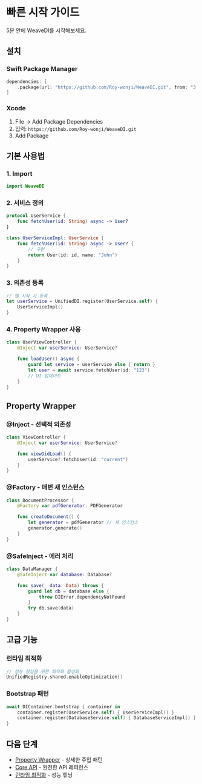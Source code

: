 # 빠른 시작 가이드

5분 안에 WeaveDI를 시작해보세요.

## 설치

### Swift Package Manager

```swift
dependencies: [
    .package(url: "https://github.com/Roy-wonji/WeaveDI.git", from: "3.1.0")
]
```

### Xcode

1. File → Add Package Dependencies
2. 입력: `https://github.com/Roy-wonji/WeaveDI.git`
3. Add Package

## 기본 사용법

### 1. Import

```swift
import WeaveDI
```

### 2. 서비스 정의

```swift
protocol UserService {
    func fetchUser(id: String) async -> User?
}

class UserServiceImpl: UserService {
    func fetchUser(id: String) async -> User? {
        // 구현
        return User(id: id, name: "John")
    }
}
```

### 3. 의존성 등록

```swift
// 앱 시작 시 등록
let userService = UnifiedDI.register(UserService.self) {
    UserServiceImpl()
}
```

### 4. Property Wrapper 사용

```swift
class UserViewController {
    @Inject var userService: UserService?

    func loadUser() async {
        guard let service = userService else { return }
        let user = await service.fetchUser(id: "123")
        // UI 업데이트
    }
}
```

## Property Wrapper

### @Inject - 선택적 의존성

```swift
class ViewController {
    @Inject var userService: UserService?

    func viewDidLoad() {
        userService?.fetchUser(id: "current")
    }
}
```

### @Factory - 매번 새 인스턴스

```swift
class DocumentProcessor {
    @Factory var pdfGenerator: PDFGenerator

    func createDocument() {
        let generator = pdfGenerator // 새 인스턴스
        generator.generate()
    }
}
```

### @SafeInject - 에러 처리

```swift
class DataManager {
    @SafeInject var database: Database?

    func save(_ data: Data) throws {
        guard let db = database else {
            throw DIError.dependencyNotFound
        }
        try db.save(data)
    }
}
```

## 고급 기능

### 런타임 최적화

```swift
// 성능 향상을 위한 최적화 활성화
UnifiedRegistry.shared.enableOptimization()
```

### Bootstrap 패턴

```swift
await DIContainer.bootstrap { container in
    container.register(UserService.self) { UserServiceImpl() }
    container.register(DatabaseService.self) { DatabaseServiceImpl() }
}
```

## 다음 단계

- [Property Wrapper](/ko/guide/property-wrappers) - 상세한 주입 패턴
- [Core API](/ko/api/core-apis) - 완전한 API 레퍼런스
- [런타임 최적화](/ko/guide/runtime-optimization) - 성능 튜닝